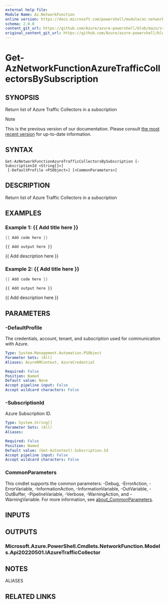 ```yaml
---
external help file: 
Module Name: Az.NetworkFunction
online version: https://docs.microsoft.com/powershell/module/az.networkfunction/get-aznetworkfunctionazuretrafficcollectorsbysubscription
schema: 2.0.0
content_git_url: https://github.com/Azure/azure-powershell/blob/main/src/NetworkFunction/help/Get-AzNetworkFunctionAzureTrafficCollectorsBySubscription.md
original_content_git_url: https://github.com/Azure/azure-powershell/blob/main/src/NetworkFunction/help/Get-AzNetworkFunctionAzureTrafficCollectorsBySubscription.md
---
```


# Get-AzNetworkFunctionAzureTrafficCollectorsBySubscription

## SYNOPSIS
Return list of Azure Traffic Collectors in a subscription

> [!NOTE]
>This is the previous version of our documentation. Please consult [the most recent version](/powershell/module/az.networkfunction/get-aznetworkfunctionazuretrafficcollectorsbysubscription) for up-to-date information.

## SYNTAX

```
Get-AzNetworkFunctionAzureTrafficCollectorsBySubscription [-SubscriptionId <String[]>]
 [-DefaultProfile <PSObject>] [<CommonParameters>]
```

## DESCRIPTION
Return list of Azure Traffic Collectors in a subscription

## EXAMPLES

### Example 1: {{ Add title here }}
```powershell
{{ Add code here }}
```

```output
{{ Add output here }}
```

{{ Add description here }}

### Example 2: {{ Add title here }}
```powershell
{{ Add code here }}
```

```output
{{ Add output here }}
```

{{ Add description here }}

## PARAMETERS

### -DefaultProfile
The credentials, account, tenant, and subscription used for communication with Azure.

```yaml
Type: System.Management.Automation.PSObject
Parameter Sets: (All)
Aliases: AzureRMContext, AzureCredential

Required: False
Position: Named
Default value: None
Accept pipeline input: False
Accept wildcard characters: False
```

### -SubscriptionId
Azure Subscription ID.

```yaml
Type: System.String[]
Parameter Sets: (All)
Aliases:

Required: False
Position: Named
Default value: (Get-AzContext).Subscription.Id
Accept pipeline input: False
Accept wildcard characters: False
```

### CommonParameters
This cmdlet supports the common parameters: -Debug, -ErrorAction, -ErrorVariable, -InformationAction, -InformationVariable, -OutVariable, -OutBuffer, -PipelineVariable, -Verbose, -WarningAction, and -WarningVariable. For more information, see [about_CommonParameters](http://go.microsoft.com/fwlink/?LinkID=113216).

## INPUTS

## OUTPUTS

### Microsoft.Azure.PowerShell.Cmdlets.NetworkFunction.Models.Api20220501.IAzureTrafficCollector

## NOTES

ALIASES

## RELATED LINKS

